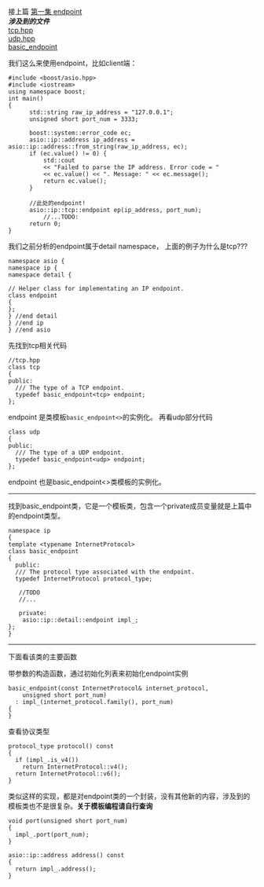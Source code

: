 接上篇 [第一集 endpoint]()  
___涉及到的文件___  
[tcp.hpp](\asio\ip\tcp.hpp)  
[udp.hpp](\asio\ip\udp.hpp)  
[basic_endpoint](\asio\ip\basic_endpoint.hpp)

我们这么来使用endpoint，比如client端：
```
#include <boost/asio.hpp>
#include <iostream>
using namespace boost;
int main()
{
      std::string raw_ip_address = "127.0.0.1";
      unsigned short port_num = 3333;

      boost::system::error_code ec;
      asio::ip::address ip_address = asio::ip::address::from_string(raw_ip_address, ec);
      if (ec.value() != 0) {
          std::cout
          << "Failed to parse the IP address. Error code = "
          << ec.value() << ". Message: " << ec.message();
          return ec.value();
      }

      //此处的endpoint!
      asio::ip::tcp::endpoint ep(ip_address, port_num);
          //...TODO:
      return 0;
}
```
我们之前分析的endpoint属于detail namespace， 上面的例子为什么是tcp???
```
namespace asio {
namespace ip {
namespace detail {

// Helper class for implementating an IP endpoint.
class endpoint
{
};
} //end detail
} //end ip
} //end asio
```
先找到tcp相关代码
```
//tcp.hpp
class tcp
{
public:
  /// The type of a TCP endpoint.
  typedef basic_endpoint<tcp> endpoint;
};
```
endpoint 是类模板` basic_endpoint<> `的实例化。
再看udp部分代码
```
class udp
{
public:
  /// The type of a UDP endpoint.
  typedef basic_endpoint<udp> endpoint;
};
```
endpoint 也是basic_endpoint<>类模板的实例化。  

---

找到basic_endpoint类，它是一个模板类，包含一个private成员变量就是上篇中的endpoint类型。
```
namespace ip
{
template <typename InternetProtocol>
class basic_endpoint
{
  public:
  /// The protocol type associated with the endpoint.
  typedef InternetProtocol protocol_type;

   //TODO
   //...

   private:
    asio::ip::detail::endpoint impl_;
};
}
```

---

下面看该类的主要函数

带参数的构造函数，通过初始化列表来初始化endpoint实例
```
basic_endpoint(const InternetProtocol& internet_protocol,
    unsigned short port_num)
  : impl_(internet_protocol.family(), port_num)
{
}
```

查看协议类型
```
protocol_type protocol() const
{
  if (impl_.is_v4())
    return InternetProtocol::v4();
  return InternetProtocol::v6();
}
```

类似这样的实现，都是对endpoint类的一个封装，没有其他新的内容，涉及到的模板类也不是很复杂。****关于模板编程请自行查询****
```
void port(unsigned short port_num)
{
  impl_.port(port_num);
}

asio::ip::address address() const
{
  return impl_.address();
}
```
